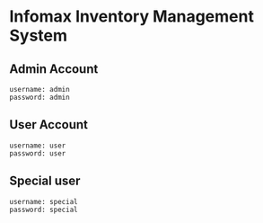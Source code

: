 # Infomax Inventory Management System

## Admin Account
```
username: admin
password: admin
```
## User Account
```
username: user
password: user
```
## Special user
```
username: special
password: special
```
